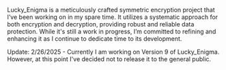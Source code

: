 Lucky_Enigma is a meticulously crafted symmetric encryption project that I’ve been working on in my spare time. It utilizes a systematic approach for both encryption and decryption, providing robust and reliable data protection. While it's still a work in progress, I’m committed to refining and enhancing it as I continue to dedicate time to its development.


Update: 
2/26/2025  - Currently I am working on Version 9 of Lucky_Enigma. However, at this point I've decided not to release it to the general public. 
